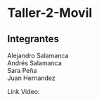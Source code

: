 # Taller-2-Movil

## Integrantes
Alejandro Salamanca  
Andrés Salamanca  
Sara Peña  
Juan Hernandez  

Link Video:
